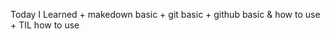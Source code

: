 Today I Learned
    + makedown basic
    + git basic
    + github basic & how to use
    + TIL how to use